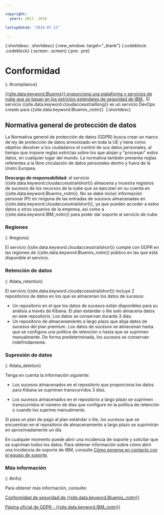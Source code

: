 ```yaml
---

copyright:
  years: 2017, 2018

lastupdated: "2018-07-12"

---
```



{:shortdesc: .shortdesc}
{:new_window: target="_blank"}
{:codeblock: .codeblock}
{:screen: .screen}
{:pre: .pre}


# Conformidad
{: #compliance}

[{{site.data.keyword.Bluemix}} proporciona una plataforma y servicios de nube que se basan en los estrictos estándares de seguridad de IBM.](/docs/security/compliance.html#compliance). El servicio {{site.data.keyword.cloudaccesstraillong}} es un servicio DevOps creado para {{site.data.keyword.Bluemix_notm}}. 
{:shortdesc}


## Normativa general de protección de datos

La Normativa general de protección de datos (GDPR) busca crear un marco de ley de protección de datos armonizado en toda la UE y tiene como objetivo devolver a los ciudadanos el control de sus datos personales, al tiempo que impone reglas estrictas sobre los que alojan y "procesan" estos datos, en cualquier lugar del mundo. La normativa también presenta reglas referentes a la libre circulación de datos personales dentro y fuera de la Unión Europea. 

**Descargo de responsabilidad:** el servicio {{site.data.keyword.cloudaccesstrailshort}} almacena y muestra registros de sucesos de los recursos de la nube que se ejecutan en su cuenta en {{site.data.keyword.Bluemix_notm}}. No se debe incluir información personal (PI) en ninguna de las entradas de sucesos almacenadas en {{site.data.keyword.cloudaccesstrailshort}}, ya que pueden acceder a estos datos a otros usuarios de la empresa, así como a {{site.data.keyword.IBM_notm}} para poder dar soporte al servicio de nube.

### Regiones
{: #regions}

El servicio {{site.data.keyword.cloudaccesstrailshort}} cumple con GDPR en las regiones de {{site.data.keyword.Bluemix_notm}} público en las que está disponible el servicio.


### Retención de datos
{: #data_retention}

El servicio {{site.data.keyword.cloudaccesstrailshort}} incluye 2 repositorios de datos en los que se almacenan los datos de sucesos: 

* Un repositorio en el que los datos de sucesos están disponibles para su análisis a través de Kibana. El plan estándar o lite solo almacena datos en este repositorio. Los datos se conservan durante 3 días.
* Un repositorio de almacenamiento a largo plazo que aloja datos de sucesos del plan premium. Los datos de sucesos se almacenan hasta que se configura una política de retención o hasta que se suprimen manualmente. De forma predeterminada, los sucesos se conservan indefinidamente.


### Supresión de datos
{: #data_deletion}

Tenga en cuenta la información siguiente:

* Los sucesos almacenados en el repositorio que proporciona los datos para Kibana se suprimen transcurridos 3 días.

* Los sucesos almacenados en el repositorio a largo plazo se suprimen transcurridos el número de días que configure en la política de retención o cuando los suprime manualmente. 



Si pasa un plan de pago al plan estándar o lite, los sucesos que se encuentran en el repositorio de almacenamiento a largo plazo se suprimirán en aproximadamente un día.

En cualquier momento puede abrir una incidencia de soporte y solicitar que se supriman todos los datos. Para obtener información sobre cómo abrir una incidencia de soporte de IBM, consulte [Cómo ponerse en contacto con el equipo de soporte](/docs/get-support/howtogetsupport.html#getting-customer-support).



### Más información
{: #info}

Para obtener más información, consulte:

[Conformidad de seguridad de {{site.data.keyword.Bluemix_notm}}](/docs/security/compliance.html#compliance)

[Página oficial de GDPR - {{site.data.keyword.IBM_notm}}](https://www.ibm.com/data-responsibility/gdpr/)



